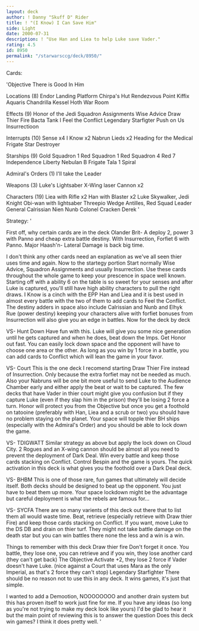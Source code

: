 ```yaml
---
layout: deck
author: ! Danny "Skuff D" Rider
title: ! "(I Know) I Can Save Him"
side: Light
date: 2000-07-31
description: ! "Use Han and Liea to help Luke save Vader."
rating: 4.5
id: 8950
permalink: "/starwarsccg/deck/8950/"
---
```

Cards: 

'Objective
There is Good In Him

Locations (8)
Endor Landing Platform
Chirpa's Hut
Rendezvous Point
Kiffix
Aquaris
Chandrilla
Kessel
Hoth War Room

Effects (9)
Honor of the Jedi
Squadron Assignments
Wise Advice
Draw Thier Fire
Bacta Tank
I Feel the Conflict
Legendary Starfigter
Push on Us
Insurrectioon

Interrupts (10)
Sense x4
I Know x2
Nabrun Lieds x2
Heading for the Medical Frigate
Star Destroyer

Starships (9)
Gold Squadron 1
Red Squadron 1
Red Squadron 4
Red 7
Independence
Liberty
Nebulan B Frigate
Tala 1
Spiral

Admiral's Orders (1)
I'll take the Leader

Weapons (3)
Luke's Lightsaber
X-Wing laser Cannon x2

Characters (19)
Liea with Rifle x2
Han with Blaster x2
Luke Skywalker, Jedi Knight
Obi-wan with lightsaber
Threepio
Wedge Antilles, Red Squad Leader
General Calrissian
Nien Nunb
Colonel Cracken
Derek '

Strategy: '

First off, why certain cards are in the deck
Olander Brit- A deploy 2, power 3 with Panno and cheap extra battle destiny. With Insurrection, Forfiet 6 with Panno.
Major Haash'n- Lateral Damage is back big time.

I don't think any other cards need an explanation as we've all seen thier uses time and again. Now to the startegy portion
Start normally Wise Advice, Squadron Assignments and usually Insurrection. Use these cards throughout the whole game to keep your prescence in space well known. Starting off with a ability 6 on the table is so sweet for your senses and after Luke is captured, you'll still have high ability characters to pull the right draws.
I Know is a cinch with the EPP Han and Liea and it is best used in almost every battle with the two of them to add cards to Feel the Conflict. The destiny adders in space also include Calrissian and Nunb and Elhyk Rue (power destiny) keeping your characters alive with forfiet bonuses from Insurrection will also give you an edge in battles. Now for the deck by deck

VS- Hunt Down Have fun with this. Luke will give you some nice generation until he gets captured and when he does, beat down the Imps. Get Honor out fast. You can easily lock down space and the opponent will have to choose one area or the other. As long as you win by 1 force in a battle, you can add cards to Conflict which will lean the game in your favor.

VS- Court This is the one deck I recomend starting Draw Thier Fire instead of Insurrection. Only because the extra forfiet may not be needed as much. Also your Nabruns will be one bit more useful to send Luke to the Audience Chamber early and either apply the beat or wait to be captured. The few decks that have Vader in thier court might give you confusion but if they capture Luke (even if they slap him in the prison) they'll be losing 2 force a turn. Honor will protect you from the Objective but once you get a foothold on tatooine (preferably with Han, Liea and a scrub or two) you should have no problem staying on the planet. Your space will topple thier BH ships (especially with the Admiral's Order) and you should be able to lock down the game.

VS- TDIGWATT Similar strategy as above but apply the lock down on Cloud City. 2 Rogues and an X-wing cannon should be almost all you need to prevent the deployment of Dark Deal. Win every battle and keep those cards stacking on Conflict. Control Bespin and the game is yours. The quick activation in this deck is what gives you the foothold over a Dark Deal deck.

VS- BHBM This is one of those rare, fun games that ultimately will decide itself. Both decks should be designed to beat up the opponent. You just have to beat them up more. Your space lockdown might be the advantage but careful deployment is what the rebels are famous for...

VS- SYCFA There are so many varients of this deck out there that to list them all would waste time. Beat, retrieve (especially retrieve with Draw thier Fire) and keep those cards stacking on Conflict. If you want, move Luke to the DS DB and drain on thier turf. They might not take battle damage on the death star but you can win battles there none the less and a win is a win.

Things to remember with this deck
Draw thier fire Don't forget it once. You battle, they lose one, you can retrieve and if you win, they lose another card (they can't get back)
The Objective Activate +2, they lose 2 force if Vader doesn't have Luke. (nice against a Court that uses Mara as the only Imperial, as that's 2 force they can't stop)
Legendary Starfighter There should be no reason not to use this in any deck. It wins games, it's just that simple.

I wanted to add a Demootion, NOOOOOOOO and another drain system but this has proven itself to work just fine for me. If you have any ideas (so long as you're not trying to make my deck look like yours) I'd be glad to hear it but the main point of reviewing this is to answer the question Does this deck win games? I think it does pretty well. '
